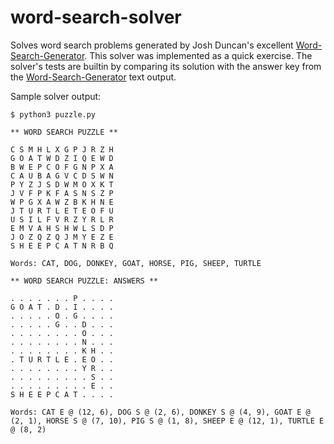 # word-search-solver
Solves word search problems generated by Josh Duncan's excellent [Word-Search-Generator](https://github.com/joshbduncan/word-search-generator).  This solver was implemented as a quick exercise.  The solver's tests are builtin by comparing its solution with the answer key from the [Word-Search-Generator](https://github.com/joshbduncan/word-search-generator) text output.

Sample solver output:

```
$ python3 puzzle.py

** WORD SEARCH PUZZLE **

C S M H L X G P J R Z H
G O A T W D Z I Q E W D
B W E P C O F G N P X A
C A U B A G V C D S W N
P Y Z J S D W M O X K T
J V F P K F A S N S Z P
W P G X A W Z B K H N E
J T U R T L E T E O F U
U S I L F V R Z Y R L R
E M V A H S H W L S D P
J O Z Q Z Q J M Y E Z E
S H E E P C A T N R B Q

Words: CAT, DOG, DONKEY, GOAT, HORSE, PIG, SHEEP, TURTLE

** WORD SEARCH PUZZLE: ANSWERS **

. . . . . . . P . . . .
G O A T . D . I . . . .
. . . . . O . G . . . .
. . . . . G . . D . . .
. . . . . . . . O . . .
. . . . . . . . N . . .
. . . . . . . . K H . .
. T U R T L E . E O . .
. . . . . . . . Y R . .
. . . . . . . . . S . .
. . . . . . . . . E . .
S H E E P C A T . . . .

Words: CAT E @ (12, 6), DOG S @ (2, 6), DONKEY S @ (4, 9), GOAT E @ (2, 1), HORSE S @ (7, 10), PIG S @ (1, 8), SHEEP E @ (12, 1), TURTLE E @ (8, 2)
```
